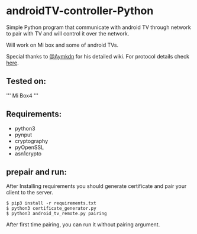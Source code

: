 # androidTV-controller-Python
Simple Python program that communicate with android TV through network to pair with TV and will control it over the network.

Will work on Mi box and some of android TVs.

Special thanks to [@Aymkdn](https://github.com/Aymkdn) for his detailed wiki. For protocol details check [here](https://github.com/Aymkdn/assistant-freebox-cloud/wiki/Google-TV-(aka-Android-TV)-Remote-Control).

## Tested on:
'''
Mi Box4
'''

## Requirements: 
* python3
* pynput
* cryptography
* pyOpenSSL
* asn1crypto

## prepair and run:
After Installing requirements you should generate certificate and pair your client to the server.

```
$ pip3 install -r requirements.txt
$ python3 certificate_generator.py
$ python3 android_tv_remote.py pairing
```

After first time pairing, you can run it without pairing argument.

